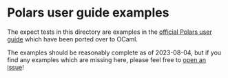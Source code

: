 # Polars user guide examples

The expect tests in this directory are examples in the [official Polars user
guide](https://pola-rs.github.io/polars-book/user-guide/) which have been ported
over to OCaml.

The examples should be reasonably complete as of 2023-08-04, but if you find any
examples which are missing here, please feel free to
[open an issue](https://github.com/mt-caret/polars-ocaml/issues)!